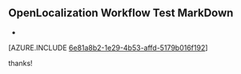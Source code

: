 ## OpenLocalization Workflow Test MarkDown
* 

[AZURE.INCLUDE [6e81a8b2-1e29-4b53-affd-5179b016f192](calleeMd1.md)]

 
thanks!